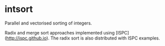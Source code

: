 # intsort
Parallel and vectorised sorting of integers.

Radix and merge sort approaches implemented using [ISPC] (http://ispc.github.io). The radix sort is also distributed with ISPC examples.
